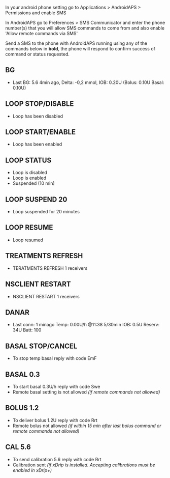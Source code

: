 In your android phone setting go to Applications > AndroidAPS > Permissions and enable SMS

In AndroidAPS go to Preferences > SMS Communicator and enter the phone number(s) that you will allow SMS commands to come from and also enable 'Allow remote commands via SMS'

Send a SMS to the phone with AndroidAPS running using any of the commands below in **bold**, the phone will respond to confirm success of command or status requested.

## BG
- Last BG: 5.6 4min ago, Delta: -0,2 mmol, IOB: 0.20U (Bolus: 0.10U Basal: 0.10U)

## LOOP STOP/DISABLE
- Loop has been disabled

## LOOP START/ENABLE
- Loop has been enabled

## LOOP STATUS
- Loop is disabled
- Loop is enabled
- Suspended (10 min)

## LOOP SUSPEND 20
-  Loop suspended for 20 minutes

## LOOP RESUME
-  Loop resumed

## TREATMENTS REFRESH
- TERATMENTS REFRESH 1 receivers

## NSCLIENT RESTART
- NSCLIENT RESTART 1 receivers

## DANAR
- Last conn: 1 minago Temp: 0.00U/h @11:38 5/30min IOB: 0.5U Reserv: 34U Batt: 100

## BASAL STOP/CANCEL
- To stop temp basal reply with code EmF

## BASAL 0.3
- To start basal 0.3U/h reply with code Swe
- Remote basal setting is not allowed _(if remote commands not allowed)_

## BOLUS 1.2
- To deliver bolus 1.2U reply with code Rrt
- Remote bolus not allowed _(if within 15 min after last bolus command or remote commands not allowed)_

## CAL 5.6
- To send calibration 5.6 reply with code Rrt
- Calibration sent _(if xDrip is installed. Accepting calibrations must be enabled in xDrip+)_